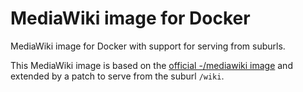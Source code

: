 MediaWiki image for Docker
==========================

MediaWiki image for Docker with support for serving from suburls.

This MediaWiki image is based on the [official -/mediawiki image][1] and
extended by a patch to serve from the suburl `/wiki`.

[1]: https://hub.docker.com/_/mediawiki
